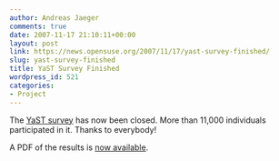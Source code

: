 ```yaml
---
author: Andreas Jaeger
comments: true
date: 2007-11-17 21:10:11+00:00
layout: post
link: https://news.opensuse.org/2007/11/17/yast-survey-finished/
slug: yast-survey-finished
title: YaST Survey Finished
wordpress_id: 521
categories:
- Project
---
```


The [YaST survey](http://news.opensuse.org/?p=405) has now been closed.  More than 11,000 individuals participated in it.  Thanks to everybody!

A PDF of the results is [now available](http://files.opensuse.org/opensuse/en/9/91/YaST-SurveySummary_11172007.pdf).
